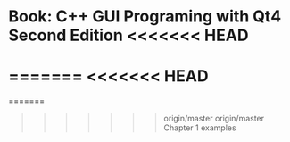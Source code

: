 Book: C++ GUI Programing with Qt4 Second Edition
<<<<<<< HEAD
=================================================

=======
<<<<<<< HEAD
=================================================

=======
>>>>>>> origin/master
>>>>>>> origin/master
Chapter 1 examples
